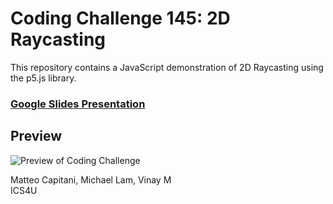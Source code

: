 # Coding Challenge 145: 2D Raycasting
This repository contains a JavaScript demonstration of 2D Raycasting using the p5.js library.

### [Google Slides Presentation](https://docs.google.com/presentation/d/1_yh0PpnUgI8QXLlcjAElu0g3vlbPVGtxXZ93G6-ggUI/edit?usp=sharing)

## Preview
![Preview of Coding Challenge](https://media.giphy.com/media/RN8R0AxcZ7Snx1i93R/giphy.gif)

Matteo Capitani, Michael Lam, Vinay M  
ICS4U
